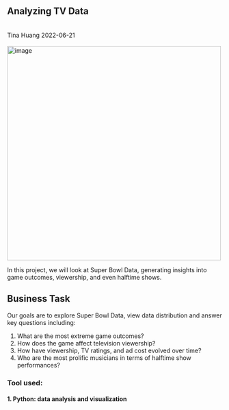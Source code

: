 ## Analyzing TV Data
</br>
Tina Huang 2022-06-21 
</br>
</br>

<img width="500" alt="image" src="(https://user-images.githubusercontent.com/61902789/175531112-58904622-9800-49d5-805f-2723ee4f38ae.png)">

In this project, we will look at Super Bowl Data, generating insights into game outcomes, viewership, and even halftime shows.




## **Business Task**

Our goals are to explore Super Bowl Data, view data distribution and answer key questions including:

1. What are the most extreme game outcomes?
2. How does the game affect television viewership?
3. How have viewership, TV ratings, and ad cost evolved over time?
4. Who are the most prolific musicians in terms of halftime show performances?

### Tool used:
#### 1. Python: data analysis and visualization

